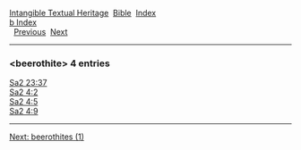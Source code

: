 [Intangible Textual Heritage](../../index)  [Bible](../index) 
[Index](index)   
[b Index](_b_)  
  [Previous](c01188)  [Next](c01190) 

------------------------------------------------------------------------

### &lt;beerothite&gt; 4 entries

[Sa2 23:37](../kjv/sa2023.htm#037)  
[Sa2 4:2](../kjv/sa2004.htm#002)  
[Sa2 4:5](../kjv/sa2004.htm#005)  
[Sa2 4:9](../kjv/sa2004.htm#009)  

------------------------------------------------------------------------

[Next: beerothites (1)](c01190)
